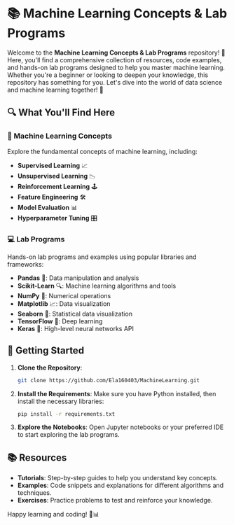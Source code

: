 # 📚 Machine Learning Concepts & Lab Programs

Welcome to the **Machine Learning Concepts & Lab Programs** repository! 🚀 Here, you'll find a comprehensive collection of resources, code examples, and hands-on lab programs designed to help you master machine learning. Whether you're a beginner or looking to deepen your knowledge, this repository has something for you. Let's dive into the world of data science and machine learning together! 🌟

## 🔍 What You'll Find Here

### 🧠 Machine Learning Concepts
Explore the fundamental concepts of machine learning, including:
- **Supervised Learning** 📈
- **Unsupervised Learning** 📉
- **Reinforcement Learning** 🕹️
- **Feature Engineering** 🛠️
- **Model Evaluation** 📊
- **Hyperparameter Tuning** 🎛️

### 💻 Lab Programs
Hands-on lab programs and examples using popular libraries and frameworks:
- **Pandas** 🐼: Data manipulation and analysis
- **Scikit-Learn** 🔍: Machine learning algorithms and tools
- **NumPy** 🔢: Numerical operations
- **Matplotlib** 📈: Data visualization
- **Seaborn** 🌈: Statistical data visualization
- **TensorFlow** 🧠: Deep learning
- **Keras** 🤖: High-level neural networks API

## 🚀 Getting Started

1. **Clone the Repository**:
   ```bash
   git clone https://github.com/Ela160403/MachineLearning.git
   ```
2. **Install the Requirements**:
   Make sure you have Python installed, then install the necessary libraries:
   ```bash
   pip install -r requirements.txt
   ```
3. **Explore the Notebooks**:
   Open Jupyter notebooks or your preferred IDE to start exploring the lab programs.

## 📚 Resources

- **Tutorials**: Step-by-step guides to help you understand key concepts.
- **Examples**: Code snippets and explanations for different algorithms and techniques.
- **Exercises**: Practice problems to test and reinforce your knowledge.


Happy learning and coding! 🚀📊
